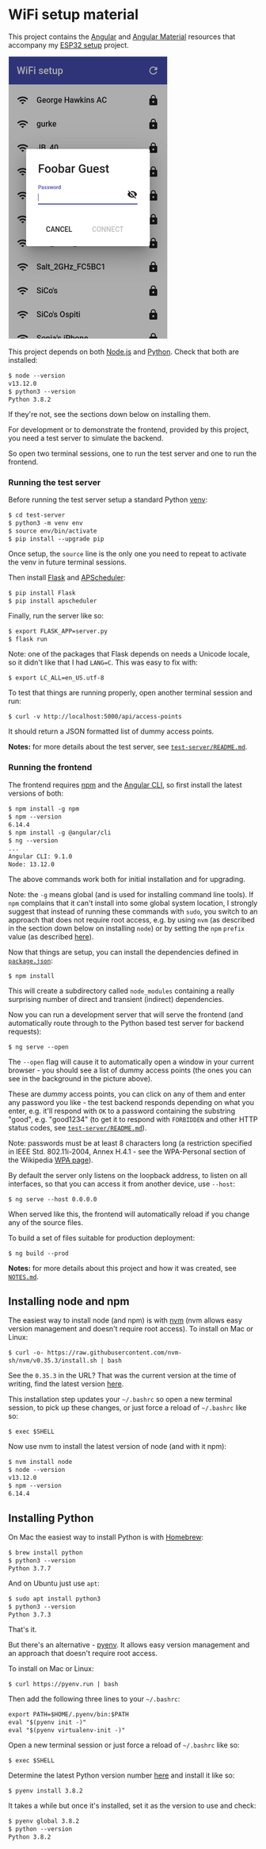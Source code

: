 WiFi setup material
===================

This project contains the [Angular](https://angular.io/) and [Angular Material](https://material.angular.io/guide/getting-started) resources that accompany my [ESP32 setup](https://github.com/george-hawkins/esp32-setup) project.

![screenshot](screenshot.png)

This project depends on both [Node.js](https://nodejs.org/en/about/) and [Python](https://www.python.org/). Check that both are installed:

    $ node --version
    v13.12.0
    $ python3 --version
    Python 3.8.2

If they're not, see the sections down below on installing them.

For development or to demonstrate the frontend, provided by this project, you need a test server to simulate the backend.

So open two terminal sessions, one to run the test server and one to run the frontend.

### Running the test server

Before running the test server setup a standard Python [venv](https://docs.python.org/3/tutorial/venv.html):

    $ cd test-server
    $ python3 -m venv env
    $ source env/bin/activate
    $ pip install --upgrade pip

Once setup, the `source` line is the only one you need to repeat to activate the venv in future terminal sessions.

Then install [Flask](https://flask.palletsprojects.com/) and [APScheduler](https://apscheduler.readthedocs.io/en/stable/userguide.html):

    $ pip install Flask
    $ pip install apscheduler

Finally, run the server like so:

    $ export FLASK_APP=server.py
    $ flask run

Note: one of the packages that Flask depends on needs a Unicode locale, so it didn't like that I had `LANG=C`. This was easy to fix with:

    $ export LC_ALL=en_US.utf-8

To test that things are running properly, open another terminal session and run:

    $ curl -v http://localhost:5000/api/access-points

It should return a JSON formatted list of dummy access points.

**Notes:** for more details about the test server, see [`test-server/README.md`](test-server/README.md).

### Running the frontend

The frontend requires [npm](https://en.wikipedia.org/wiki/Npm_(software)) and the [Angular CLI](https://cli.angular.io/), so first install the latest versions of both:

    $ npm install -g npm
    $ npm --version
    6.14.4
    $ npm install -g @angular/cli
    $ ng --version
    ...
    Angular CLI: 9.1.0
    Node: 13.12.0

The above commands work both for initial installation and for upgrading.

Note: the `-g` means global (and is used for installing command line tools). If `npm` complains that it can't install into some global system location, I strongly suggest that instead of running these commands with `sudo`, you switch to an approach that does not require root access, e.g. by using `nvm` (as described in the section down below on installing `node`) or by setting the `npm` `prefix` value (as described [here](https://github.com/sindresorhus/guides/blob/master/npm-global-without-sudo.md)).

Now that things are setup, you can install the dependencies defined in [`package.json`](package.json):

    $ npm install

This will create a subdirectory called `node_modules` containing a really surprising number of direct and transient (indirect) dependencies.

Now you can run a development server that will serve the frontend (and automatically route through to the Python based test server for backend requests):

    $ ng serve --open

The `--open` flag will cause it to automatically open a window in your current browser - you should see a list of dummy access points (the ones you can see in the background in the picture above).

These are _dummy_ access points, you can click on any of them and enter any password you like - the test backend responds depending on what you enter, e.g. it'll respond with `OK` to a password containing the substring "good", e.g. "good1234" (to get it to respond with `FORBIDDEN` and other HTTP status codes, see [`test-server/README.md`](test-server/README.md)).

Note: passwords must be at least 8 characters long (a restriction specified in IEEE Std. 802.11i-2004, Annex H.4.1 - see the WPA-Personal section of the Wikipedia [WPA page](https://en.wikipedia.org/wiki/Wi-Fi_Protected_Access)).

By default the server only listens on the loopback address, to listen on all interfaces, so that you can access it from another device, use `--host`:

    $ ng serve --host 0.0.0.0

When served like this, the frontend will automatically reload if you change any of the source files.

To build a set of files suitable for production deployment:

    $ ng build --prod

**Notes:** for more details about this project and how it was created, see [`NOTES.md`](NOTES.md).

Installing node and npm
-----------------------

The easiest way to install node (and npm) is with [nvm](https://github.com/nvm-sh/nvm) (nvm allows easy version management and doesn't require root access). To install on Mac or Linux:

    $ curl -o- https://raw.githubusercontent.com/nvm-sh/nvm/v0.35.3/install.sh | bash

See the `0.35.3` in the URL? That was the current version at the time of writing, find the latest version [here](https://github.com/nvm-sh/nvm/tags).

This installation step updates your `~/.bashrc` so open a new terminal session, to pick up these changes,  or just force a reload of `~/.bashrc` like so:

    $ exec $SHELL

Now use nvm to install the latest version of node (and with it npm):

    $ nvm install node
    $ node --version
    v13.12.0
    $ npm --version
    6.14.4

Installing Python
-----------------

On Mac the easiest way to install Python is with [Homebrew](https://brew.sh/):

    $ brew install python
    $ python3 --version
    Python 3.7.7

And on Ubuntu just use `apt`:

    $ sudo apt install python3
    $ python3 --version
    Python 3.7.3

That's it.

But there's an alternative - [pyenv](https://github.com/pyenv/pyenv). It allows easy version management and an approach that doesn't require root access.

To install on Mac or Linux:

    $ curl https://pyenv.run | bash

Then add the following three lines to your `~/.bashrc`:

    export PATH=$HOME/.pyenv/bin:$PATH
    eval "$(pyenv init -)"
    eval "$(pyenv virtualenv-init -)"

Open a new terminal session or just force a reload of `~/.bashrc` like so:

    $ exec $SHELL

Determine the latest Python version number [here](https://www.python.org/downloads/) and install it like so:

    $ pyenv install 3.8.2

It takes a while but once it's installed, set it as the version to use and check:

    $ pyenv global 3.8.2
    $ python --version
    Python 3.8.2
